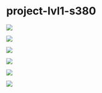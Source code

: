 # project-lvl1-s380

<a href="https://codeclimate.com/github/yanepenb/project-lvl1-s380/maintainability"><img src="https://api.codeclimate.com/v1/badges/3a556f7bfa6c55c47df4/maintainability" /></a>

<a href="https://codeclimate.com/github/yanepenb/project-lvl1-s380/test_coverage"><img src="https://api.codeclimate.com/v1/badges/3a556f7bfa6c55c47df4/test_coverage" /></a>

<a href="https://travis-ci.org/yanepenb/project-lvl1-s380"><img src="https://travis-ci.com/yanepenb/project-lvl1-s380.svg?branch=master" /></a>

<a href="https://asciinema.org/a/zWPlmHrxfFdNQfPMB975GSUNK" target="_blank"><img src="https://asciinema.org/a/zWPlmHrxfFdNQfPMB975GSUNK.svg" /></a>

<a href="https://asciinema.org/a/oYSbaczOK8UVJRRBi93ik8KOg" target="_blank"><img src="https://asciinema.org/a/oYSbaczOK8UVJRRBi93ik8KOg.svg" /></a>

<a href="https://asciinema.org/a/E1DsD4LZq21V81rPgrR4YbmC4" target="_blank"><img src="https://asciinema.org/a/E1DsD4LZq21V81rPgrR4YbmC4.svg" /></a>